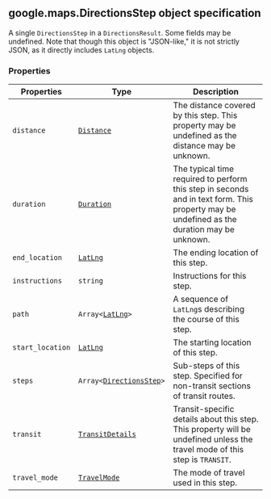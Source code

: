 <h2 id="DirectionsStep">
google.maps.DirectionsStep
object specification
</h2><p>A single <code>DirectionsStep</code> in a <code>DirectionsResult</code>. Some fields may be undefined. Note that though this object is "JSON-like," it is not strictly JSON, as it directly includes <code>LatLng</code> objects.</p><h3>Properties</h3><table summary="interface DirectionsStep - Properties" width="100%">
<thead>
<tr><th>Properties</th>
<th>Type</th>
<th>Description</th>
</tr></thead>
<tbody>
<tr>
<td><code>distance</code></td>
<td><code><a href="https://github.com/amenadiel/google-maps-documentation/blob/master/docs/google.maps.Distance.md">Distance</a></code></td>
<td>The distance covered by this step. This property may be undefined as the distance may be unknown.</td>
</tr>
<tr>
<td><code>duration</code></td>
<td><code><a href="https://github.com/amenadiel/google-maps-documentation/blob/master/docs/google.maps.Duration.md">Duration</a></code></td>
<td>The typical time required to perform this step in seconds and in text form. This property may be undefined as the duration may be unknown.</td>
</tr>
<tr>
<td><code>end_location</code></td>
<td><code><a href="https://github.com/amenadiel/google-maps-documentation/blob/master/docs/google.maps.LatLng.md">LatLng</a></code></td>
<td>The ending location of this step.</td>
</tr>
<tr>
<td><code>instructions</code></td>
<td><code>string</code></td>
<td>Instructions for this step.</td>
</tr>
<tr>
<td><code>path</code></td>
<td><code>Array&lt;<a href="https://github.com/amenadiel/google-maps-documentation/blob/master/docs/google.maps.LatLng.md">LatLng</a>&gt;</code></td>
<td>A sequence of <code>LatLng</code>s describing the course of this step.</td>
</tr>
<tr>
<td><code>start_location</code></td>
<td><code><a href="https://github.com/amenadiel/google-maps-documentation/blob/master/docs/google.maps.LatLng.md">LatLng</a></code></td>
<td>The starting location of this step.</td>
</tr>
<tr>
<td><code>steps</code></td>
<td><code>Array&lt;<a href="https://github.com/amenadiel/google-maps-documentation/blob/master/docs/google.maps.DirectionsStep.md">DirectionsStep</a>&gt;</code></td>
<td>Sub-steps of this step. Specified for non-transit sections of transit routes.</td>
</tr>
<tr>
<td><code>transit</code></td>
<td><code><a href="https://github.com/amenadiel/google-maps-documentation/blob/master/docs/google.maps.TransitDetails.md">TransitDetails</a></code></td>
<td>Transit-specific details about this step. This property will be undefined unless the travel mode of this step is <code>TRANSIT</code>.</td>
</tr>
<tr>
<td><code>travel_mode</code></td>
<td><code><a href="https://github.com/amenadiel/google-maps-documentation/blob/master/docs/google.maps.TravelMode.md">TravelMode</a></code></td>
<td>The mode of travel used in this step.</td>
</tr>
</tbody>
</table>